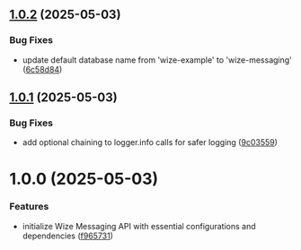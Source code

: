## [1.0.2](https://github.com/wize-works/wize-messaging/compare/v1.0.1...v1.0.2) (2025-05-03)


### Bug Fixes

* update default database name from 'wize-example' to 'wize-messaging' ([6c58d84](https://github.com/wize-works/wize-messaging/commit/6c58d8424e4b240eeb383882da4de77f86db316e))

## [1.0.1](https://github.com/wize-works/wize-messaging/compare/v1.0.0...v1.0.1) (2025-05-03)


### Bug Fixes

* add optional chaining to logger.info calls for safer logging ([9c03559](https://github.com/wize-works/wize-messaging/commit/9c03559c95629eacd7e990f6072b8721f917392e))

# 1.0.0 (2025-05-03)


### Features

* initialize Wize Messaging API with essential configurations and dependencies ([f965731](https://github.com/wize-works/wize-messaging/commit/f9657316b3fe7f224110b68eaccccf4d9a92f678))

